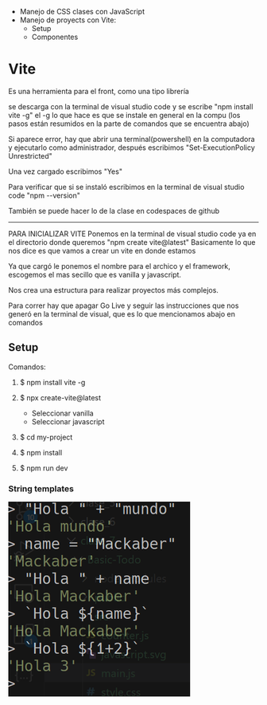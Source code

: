 

- Manejo de CSS clases con JavaScript
- Manejo de proyects con Vite:
    - Setup
    - Componentes


# Vite
Es una herramienta para el front, como una tipo librería

se descarga con la terminal de visual studio code y se escribe "npm install vite -g" el -g lo que hace es que se instale en general en la compu (los pasos están resumidos en la parte de comandos que se encuentra abajo)

Si aparece error, hay que abrir una terminal(powershell) en la computadora y ejecutarlo como administrador, después escribimos "Set-ExecutionPolicy Unrestricted"

Una vez cargado escribimos "Yes"

Para verificar que si se instaló escribimos en la terminal de visual studio code "npm --version"

También se puede hacer lo de la clase en codespaces de github

------------
PARA INICIALIZAR VITE
Ponemos en la terminal de visual studio code ya en el directorio donde queremos "npm create vite@latest"
Basicamente lo que nos dice es que vamos a crear un vite en donde estamos

Ya que cargó le ponemos el nombre para el archico y el framework, escogemos el mas secillo que es vanilla y javascript.

Nos crea una estructura para realizar proyectos más complejos.

Para correr hay que apagar Go Live y seguir las instrucciones que nos generó en la terminal de visual, que es lo que mencionamos abajo en comandos 

## Setup
    
Comandos:

1. $ npm install vite -g

2. $ npx create-vite@latest
    - Seleccionar vanilla
    - Seleccionar javascript

3. $ cd my-project

4. $ npm install

5. $ npm run dev


### String templates

![alt text](image.png)
